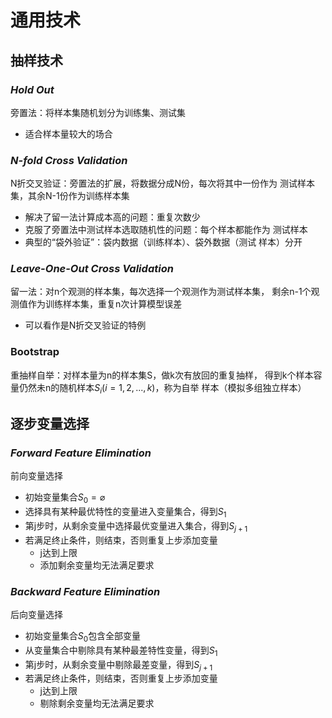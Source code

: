#	通用技术

##	抽样技术

###	*Hold Out*

旁置法：将样本集随机划分为训练集、测试集

-	适合样本量较大的场合

###	*N-fold Cross Validation*

N折交叉验证：旁置法的扩展，将数据分成N份，每次将其中一份作为
测试样本集，其余N-1份作为训练样本集

-	解决了留一法计算成本高的问题：重复次数少
-	克服了旁置法中测试样本选取随机性的问题：每个样本都能作为
	测试样本
-	典型的“袋外验证”：袋内数据（训练样本）、袋外数据（测试
	样本）分开

###	*Leave-One-Out Cross Validation*

留一法：对n个观测的样本集，每次选择一个观测作为测试样本集，
剩余n-1个观测值作为训练样本集，重复n次计算模型误差

-	可以看作是N折交叉验证的特例

###	Bootstrap

重抽样自举：对样本量为n的样本集S，做k次有放回的重复抽样，
得到k个样本容量仍然未n的随机样本$S_i(i=1,2,...,k)$，称为自举
样本（模拟多组独立样本）

##	逐步变量选择

###	*Forward Feature Elimination*

前向变量选择

-	初始变量集合$S_0 = \varnothing$
-	选择具有某种最优特性的变量进入变量集合，得到$S_1$
-	第j步时，从剩余变量中选择最优变量进入集合，得到$S_{j+1}$
-	若满足终止条件，则结束，否则重复上步添加变量
	-	j达到上限
	-	添加剩余变量均无法满足要求

###	*Backward Feature Elimination*

后向变量选择

-	初始变量集合$S_0$包含全部变量
-	从变量集合中剔除具有某种最差特性变量，得到$S_1$
-	第j步时，从剩余变量中剔除最差变量，得到$S_{j+1}$
-	若满足终止条件，则结束，否则重复上步添加变量
	-	j达到上限
	-	剔除剩余变量均无法满足要求


